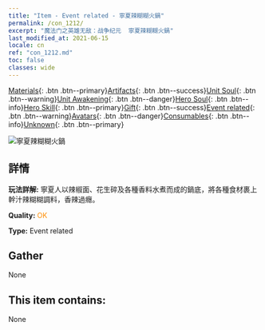 ```yaml
---
title: "Item - Event related - 寧夏辣糊糊火鍋"
permalink: /con_1212/
excerpt: "魔法门之英雄无敌：战争纪元  寧夏辣糊糊火鍋"
last_modified_at: 2021-06-15
locale: cn
ref: "con_1212.md"
toc: false
classes: wide
---
```

 [Materials](/ItemsCN/){: .btn .btn--primary}[Artifacts](/ItemsCN/Artifacts/){: .btn .btn--success}[Unit Soul](/ItemsCN/UnitSoul/){: .btn .btn--warning}[Unit Awakening](/ItemsCN/UnitAwakening/){: .btn .btn--danger}[Hero Soul](/ItemsCN/HeroSoul/){: .btn .btn--info}[Hero Skill](/ItemsCN/HeroSkill/){: .btn .btn--primary}[Gift](/ItemsCN/Gift/){: .btn .btn--success}[Event related](/ItemsCN/Events/){: .btn .btn--warning}[Avatars](/ItemsCN/Avatars/){: .btn .btn--danger}[Consumables](/ItemsCN/Consumables/){: .btn .btn--info}[Unknown](/ItemsCN/Unknown/){: .btn .btn--primary}

 ![寧夏辣糊糊火鍋](/images/t/i_81522221.png)

## 詳情
 **玩法詳解:** 寧夏人以辣椒面、花生碎及各種香料水煮而成的鍋底，將各種食材裹上幹汁辣糊糊調料，香辣過癮。

 **Quality:** <span style="color: #FF8C00">OK</span>

 **Type:** Event related

## Gather

  None

## This item contains:

  None

